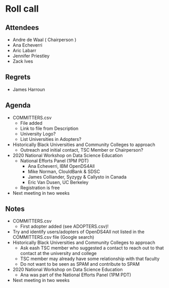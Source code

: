 # Roll call
## Attendees

- Andre de Waal ( Chairperson )
- Ana Echeverri
- Aric Labarr
- Jennifer Priestley
- Zack Ives

## Regrets
- James Harroun

## Agenda

- COMMITTERS.csv 
  - File added
  - Link to file from Description
  - University Logo?
  - List Universities in Adopters?
- Historically Black Universities and Community Colleges to approach
  - Outreach and initial contact, TSC Member or Chairperson?
- 2020 National Workshop on Data Science Education
  - National Efforts Panel (1PM PDT)
    - Ana Echeverri, IBM OpenDS4All
    - Mike Norman, ClouldBank & SDSC
    - James Colliander, Syzygy & Callysto in Canada 
    - Eric Van Dusen, UC Berkeley
  - Registration is free
- Next meeting in two weeks

## Notes

- COMMITTERS.csv 
  - First adopter added (see ADOPTERS.csv)!
- Try and identify users/adopters of OpenDS4All not listed in the COMMITTERS.csv file (Google search)
- Historically Black Universities and Community Colleges to approach
  - Ask eash TSC member who suggested a contact to reach out to that contact at the university and college
  - TSC member may already have some relationship with that faculty  
  - Do not want to be seen as SPAM and contribute to SPAM
- 2020 National Workshop on Data Science Education
  - Ana was part of the National Efforts Panel (1PM PDT)
- Next meeting in two weeks
